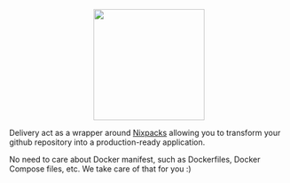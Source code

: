 <div align="center">
  <img src="https://github.com/user-attachments/assets/904f879b-1a7a-4f9c-8250-b595caf89dbb" width="200" />
</div>

Delivery act as a wrapper around [Nixpacks](https://nixpacks.com/docs) allowing you to transform your github repository into a production-ready application.

No need to care about Docker manifest, such as Dockerfiles, Docker Compose files, etc. We take care of that for you :)